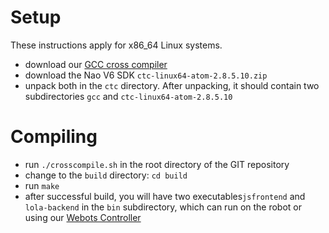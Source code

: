 # Setup

These instructions apply for x86_64 Linux systems.

* download our [GCC cross compiler](https://bembelbots.de/downloads/gcc102-naov6-linux64.tar.xz)
* download the Nao V6 SDK `ctc-linux64-atom-2.8.5.10.zip`
* unpack both in the `ctc` directory. After unpacking, it should contain two subdirectories `gcc` and `ctc-linux64-atom-2.8.5.10`

# Compiling

* run `./crosscompile.sh` in the root directory of the GIT repository
* change to the `build` directory: `cd build`
* run `make`
* after successful build, you will have two executables`jsfrontend` and `lola-backend` in the `bin` subdirectory, which can run on the robot or using our [Webots Controller](https://github.com/Bembelbots/WebotsLoLaController)